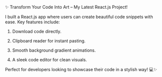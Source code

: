 ✨ Transform Your Code Into Art – My Latest React.js Project!



I built a React.js app where users can create beautiful code snippets with ease. Key features include:



1. Download code directly.

2. Clipboard reader for instant pasting.

3. Smooth background gradient animations.

4. A sleek code editor for clean visuals.



Perfect for developers looking to showcase their code in a stylish way! 💻✨